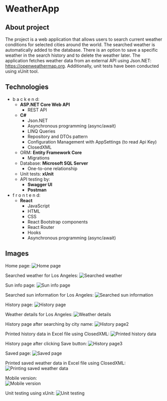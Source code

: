 # WeatherApp
## About project
The project is a web application that allows users to search current weather conditions for selected cities around the world. The searched weather is automatically added to the database. There is an option to save a specific weather in the search history and to delete the weather later. The application fetches weather data from an external API using Json.NET: https://openweathermap.org. Additionally, unit tests have been conducted using xUnit tool.

## Technologies
- b a c k e n d:
  - **ASP.NET Core Web API**
    - REST API
  - **C#**
    - Json.NET
    - Asynchronous programming (async/await)
    - LINQ Queries
    - Repository and DTOs pattern
    - Configuration Management with AppSettings (to read Api Key)
    - ClosedXML
  - ORM: **Entity Framework Core**
    - Migrations
  - Database: **Microsoft SQL Server**
    - One-to-one relationship
  - Unit tests: **xUnit**
  - API testing by:
    - **Swagger UI**
    - **Postman**
- f r o n t e n d:
  - **React**
    - JavaScript
    - HTML
    - CSS
    - React Bootstrap components
    - React Router
    - Hooks
    - Asynchronous programming (async/await)

## Images
Home page:
![Home page](https://github.com/karoldziadkowiec/WeatherApp/blob/master/github-images/1.png)

Searched weather for Los Angeles:
![Searched weather](https://github.com/karoldziadkowiec/WeatherApp/blob/master/github-images/2.png)

Sun info page:
![Sun info page](https://github.com/karoldziadkowiec/WeatherApp/blob/master/github-images/3.png)

Searched sun information for Los Angeles:
![Searched sun information](https://github.com/karoldziadkowiec/WeatherApp/blob/master/github-images/4.png)

History page:
![History page](https://github.com/karoldziadkowiec/WeatherApp/blob/master/github-images/5.png)

Weather details for Los Angeles:
![Weather details](https://github.com/karoldziadkowiec/WeatherApp/blob/master/github-images/6.png)

History page after searching by city name:
![History page2](https://github.com/karoldziadkowiec/WeatherApp/blob/master/github-images/7.png)

Printed history data in Excel file using ClosedXML:
![Printed history data](https://github.com/karoldziadkowiec/WeatherApp/blob/master/github-images/8.png)

History page after clicking Save button:
![History page3](https://github.com/karoldziadkowiec/WeatherApp/blob/master/github-images/9.png)

Saved page:
![Saved page](https://github.com/karoldziadkowiec/WeatherApp/blob/master/github-images/10.png)

Printed saved weather data in Excel file using ClosedXML:
![Printing saved weather data](https://github.com/karoldziadkowiec/WeatherApp/blob/master/github-images/11.png)

Mobile version: <br/>
![Mobile version](https://github.com/karoldziadkowiec/WeatherApp/blob/master/github-images/11.2.png)

Unit testing using xUnit:
![Unit testing](https://github.com/karoldziadkowiec/WeatherApp/blob/master/github-images/12.png)

